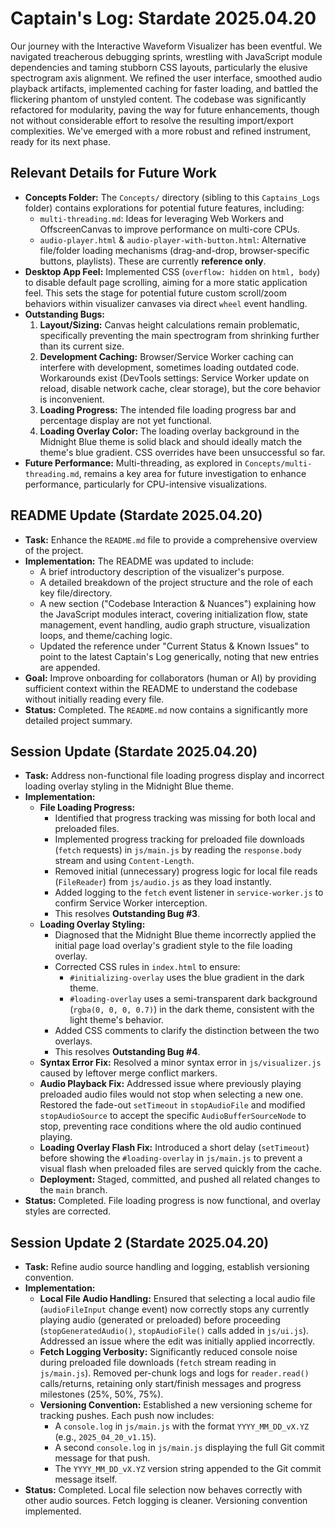 # Captain's Log: Stardate 2025.04.20

Our journey with the Interactive Waveform Visualizer has been eventful. We navigated treacherous debugging sprints, wrestling with JavaScript module dependencies and taming stubborn CSS layouts, particularly the elusive spectrogram axis alignment. We refined the user interface, smoothed audio playback artifacts, implemented caching for faster loading, and battled the flickering phantom of unstyled content. The codebase was significantly refactored for modularity, paving the way for future enhancements, though not without considerable effort to resolve the resulting import/export complexities. We've emerged with a more robust and refined instrument, ready for its next phase.

## Relevant Details for Future Work

*   **Concepts Folder:** The `Concepts/` directory (sibling to this `Captains_Logs` folder) contains explorations for potential future features, including:
    *   `multi-threading.md`: Ideas for leveraging Web Workers and OffscreenCanvas to improve performance on multi-core CPUs.
    *   `audio-player.html` & `audio-player-with-button.html`: Alternative file/folder loading mechanisms (drag-and-drop, browser-specific buttons, playlists). These are currently **reference only**.
*   **Desktop App Feel:** Implemented CSS (`overflow: hidden` on `html, body`) to disable default page scrolling, aiming for a more static application feel. This sets the stage for potential future custom scroll/zoom behaviors within visualizer canvases via direct `wheel` event handling.
*   **Outstanding Bugs:**
    1.  **Layout/Sizing:** Canvas height calculations remain problematic, specifically preventing the main spectrogram from shrinking further than its current size.
    2.  **Development Caching:** Browser/Service Worker caching can interfere with development, sometimes loading outdated code. Workarounds exist (DevTools settings: Service Worker update on reload, disable network cache, clear storage), but the core behavior is inconvenient.
    3.  **Loading Progress:** The intended file loading progress bar and percentage display are not yet functional.
    4.  **Loading Overlay Color:** The loading overlay background in the Midnight Blue theme is solid black and should ideally match the theme's blue gradient. CSS overrides have been unsuccessful so far.
*   **Future Performance:** Multi-threading, as explored in `Concepts/multi-threading.md`, remains a key area for future investigation to enhance performance, particularly for CPU-intensive visualizations.

## README Update (Stardate 2025.04.20)

*   **Task:** Enhance the `README.md` file to provide a comprehensive overview of the project.
*   **Implementation:** The README was updated to include:
    *   A brief introductory description of the visualizer's purpose.
    *   A detailed breakdown of the project structure and the role of each key file/directory.
    *   A new section ("Codebase Interaction & Nuances") explaining how the JavaScript modules interact, covering initialization flow, state management, event handling, audio graph structure, visualization loops, and theme/caching logic.
    *   Updated the reference under "Current Status & Known Issues" to point to the latest Captain's Log generically, noting that new entries are appended.
*   **Goal:** Improve onboarding for collaborators (human or AI) by providing sufficient context within the README to understand the codebase without initially reading every file.
*   **Status:** Completed. The `README.md` now contains a significantly more detailed project summary. 

## Session Update (Stardate 2025.04.20)

*   **Task:** Address non-functional file loading progress display and incorrect loading overlay styling in the Midnight Blue theme.
*   **Implementation:**
    *   **File Loading Progress:**
        *   Identified that progress tracking was missing for both local and preloaded files.
        *   Implemented progress tracking for preloaded file downloads (`fetch` requests) in `js/main.js` by reading the `response.body` stream and using `Content-Length`.
        *   Removed initial (unnecessary) progress logic for local file reads (`FileReader`) from `js/audio.js` as they load instantly.
        *   Added logging to the `fetch` event listener in `service-worker.js` to confirm Service Worker interception.
        *   This resolves **Outstanding Bug #3**.
    *   **Loading Overlay Styling:**
        *   Diagnosed that the Midnight Blue theme incorrectly applied the initial page load overlay's gradient style to the file loading overlay.
        *   Corrected CSS rules in `index.html` to ensure:
            *   `#initializing-overlay` uses the blue gradient in the dark theme.
            *   `#loading-overlay` uses a semi-transparent dark background (`rgba(0, 0, 0, 0.7)`) in the dark theme, consistent with the light theme's behavior.
        *   Added CSS comments to clarify the distinction between the two overlays.
        *   This resolves **Outstanding Bug #4**.
    *   **Syntax Error Fix:** Resolved a minor syntax error in `js/visualizer.js` caused by leftover merge conflict markers.
    *   **Audio Playback Fix:** Addressed issue where previously playing preloaded audio files would not stop when selecting a new one. Restored the fade-out `setTimeout` in `stopAudioFile` and modified `stopAudioSource` to accept the specific `AudioBufferSourceNode` to stop, preventing race conditions where the old audio continued playing.
    *   **Loading Overlay Flash Fix:** Introduced a short delay (`setTimeout`) before showing the `#loading-overlay` in `js/main.js` to prevent a visual flash when preloaded files are served quickly from the cache.
    *   **Deployment:** Staged, committed, and pushed all related changes to the `main` branch.
*   **Status:** Completed. File loading progress is now functional, and overlay styles are corrected. 

## Session Update 2 (Stardate 2025.04.20)

*   **Task:** Refine audio source handling and logging, establish versioning convention.
*   **Implementation:**
    *   **Local File Audio Handling:** Ensured that selecting a local audio file (`audioFileInput` change event) now correctly stops any currently playing audio (generated or preloaded) before proceeding (`stopGeneratedAudio()`, `stopAudioFile()` calls added in `js/ui.js`). Addressed an issue where the edit was initially applied incorrectly.
    *   **Fetch Logging Verbosity:** Significantly reduced console noise during preloaded file downloads (`fetch` stream reading in `js/main.js`). Removed per-chunk logs and logs for `reader.read()` calls/returns, retaining only start/finish messages and progress milestones (25%, 50%, 75%).
    *   **Versioning Convention:** Established a new versioning scheme for tracking pushes. Each push now includes:
        *   A `console.log` in `js/main.js` with the format `YYYY_MM_DD_vX.YZ` (e.g., `2025_04_20_v1.15`).
        *   A second `console.log` in `js/main.js` displaying the full Git commit message for that push.
        *   The `YYYY_MM_DD_vX.YZ` version string appended to the Git commit message itself.
*   **Status:** Completed. Local file selection now behaves correctly with other audio sources. Fetch logging is cleaner. Versioning convention implemented. 